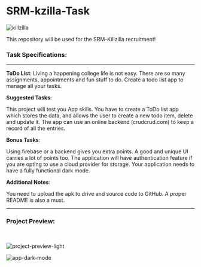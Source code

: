 # SRM-kzilla-Task

![killzilla](https://user-images.githubusercontent.com/68727041/191717722-4c9a209f-20eb-4123-963a-23b6087ee066.png)


This repository will be used for the SRM-Killzilla recruitment!

### Task Specifications:

---

**ToDo List**: Living a happening college life is not easy. There are so many assignments, appointments and fun stuff to do. Create a todo list app to manage all your tasks.



**Suggested Tasks**:


This project will test you App skills.
You have to create a ToDo list app which stores the data, and allows the user to create a new todo item, delete and update it.
The app can use an online backend (crudcrud.com) to keep a record of all the entries.

**Bonus Tasks**:

Using firebase or a backend gives you extra points. A good and unique UI carries a lot of points too.
The application will have authentication feature if you are opting to use a cloud provider for storage.
Your application needs to have a fully functional dark mode.

**Additional Notes**:

You need to upload the apk to drive and source code to GitHub. A proper README is also a must.

---

### Project Preview:

<br>

![project-preview-light](https://user-images.githubusercontent.com/68727041/193508624-90ae5f2d-2dbb-45f5-a714-766796aa9cdc.png)


![app-dark-mode](https://user-images.githubusercontent.com/68727041/193508464-aa82296f-a05a-49a7-81d3-d4f6f1d8086f.png)

